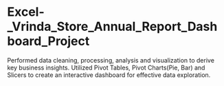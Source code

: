# Excel-_Vrinda_Store_Annual_Report_Dashboard_Project

Performed data cleaning, processing, analysis and visualization to derive key business insights.
Utilized Pivot Tables, Pivot Charts(Pie, Bar) and Slicers to create an interactive dashboard for effective data exploration.
